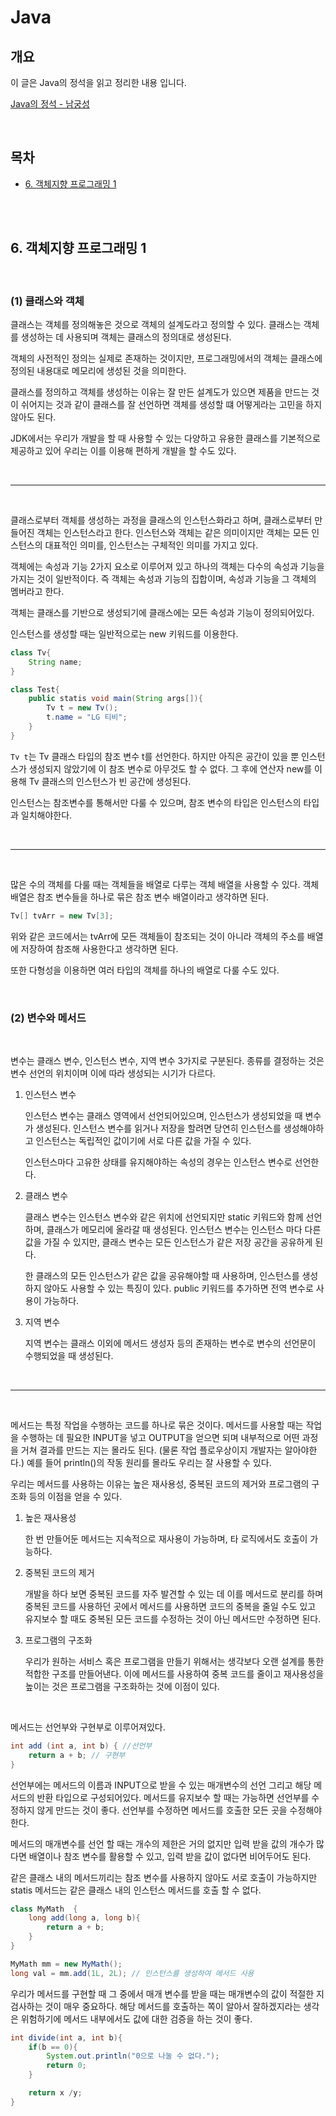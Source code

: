 # Java

## 개요

이 글은 Java의 정석을 읽고 정리한 내용 입니다.

[Java의 정석 - 남궁성](https://www.coupang.com/vp/products/57799011)

<br />

## 목차

- [6. 객체지향 프로그래밍 1](#6-객체지향-프로그래밍-1)

<br />
<br />

## 6. 객체지향 프로그래밍 1

<br />

### (1) 클래스와 객체

클래스는 객체를 정의해놓은 것으로 객체의 설계도라고 정의할 수 있다. 클래스는 객체를 생성하는 데 사용되며 객체는 클래스의 정의대로 생성된다.

객체의 사전적인 정의는 실제로 존재하는 것이지만, 프로그래밍에서의 객체는 클래스에 정의된 내용대로 메모리에 생성된 것을 의미한다.

클래스를 정의하고 객체를 생성하는 이유는 잘 만든 설계도가 있으면 제품을 만드는 것이 쉬어지는 것과 같이 클래스를 잘 선언하면 객체를 생성할 떄 어떻게라는 고민을 하지 않아도 된다.

JDK에서는 우리가 개발을 할 때 사용할 수 있는 다양하고 유용한 클래스를 기본적으로 제공하고 있어 우리는 이를 이용해 편하게 개발을 할 수도 있다.

<br />
<hr />
<br />

클래스로부터 객체를 생성하는 과정을 클래스의 인스턴스화라고 하며, 클래스로부터 만들어진 객체는 인스턴스라고 한다. 인스턴스와 객체는 같은 의미이지만 객체는 모든 인스턴스의 대표적인 의미를, 인스턴스는 구체적인 의미를 가지고 있다.

객체에는 속성과 기능 2가지 요소로 이루어져 있고 하나의 객체는 다수의 속성과 기능을 가지는 것이 일반적이다. 즉 객체는 속성과 기능의 집합이며, 속성과 기능을 그 객체의 멤버라고 한다.

객체는 클래스를 기반으로 생성되기에 클래스에는 모든 속성과 기능이 정의되어있다.

인스턴스를 생성할 때는 일반적으로는 new 키워드를 이용한다.

```Java
class Tv{
    String name;
}

class Test{
    public statis void main(String args[]){
        Tv t = new Tv();
        t.name = "LG 티비";
    }
}
```

`Tv t`는 Tv 클래스 타입의 참조 변수 t를 선언한다. 하지만 아직은 공간이 있을 뿐 인스턴스가 생성되지 않았기에 이 참조 변수로 아무것도 할 수 없다. 그 후에 연산자 new를 이용해 Tv 클래스의 인스턴스가 빈 공간에 생성된다.

인스턴스는 참조변수를 통해서만 다룰 수 있으며, 참조 변수의 타입은 인스턴스의 타입과 일치해야한다.

<br />
<hr />
<br />

많은 수의 객체를 다룰 때는 객체들을 배열로 다루는 객체 배열을 사용할 수 있다. 객체 배열은 참조 변수들을 하나로 묶은 참조 변수 배열이라고 생각하면 된다.

```Java
Tv[] tvArr = new Tv[3];
```

위와 같은 코드에서는 tvArr에 모든 객체들이 참조되는 것이 아니라 객체의 주소를 배열에 저장하여 참조해 사용한다고 생각하면 된다.

또한 다형성을 이용하면 여러 타입의 객체를 하나의 배열로 다룰 수도 있다.

<br />

### (2) 변수와 메서드

<br />

변수는 클래스 변수, 인스턴스 변수, 지역 변수 3가지로 구분된다. 종류를 결정하는 것은 변수 선언의 위치이며 이에 따라 생성되는 시기가 다르다.

1. 인스턴스 변수

   인스턴스 변수는 클래스 영역에서 선언되어있으며, 인스턴스가 생성되었을 때 변수가 생성된다. 인스턴스 변수를 읽거나 저장을 할려면 당연히 인스턴스를 생성해야하고 인스턴스는 독립적인 값이기에 서로 다른 값을 가질 수 있다.

   인스턴스마다 고유한 상태를 유지해야하는 속성의 경우는 인스턴스 변수로 선언한다.

2. 클래스 변수

   클래스 변수는 인스턴스 변수와 같은 위치에 선언되지만 static 키워드와 함께 선언하며, 클래스가 메모리에 올라갈 때 생성된다. 인스턴스 변수는 인스턴스 마다 다른 값을 가질 수 있지만, 클래스 변수는 모든 인스턴스가 같은 저장 공간을 공유하게 된다.

   한 클래스의 모든 인스턴스가 같은 값을 공유해야할 때 사용하며, 인스턴스를 생성하지 않아도 사용할 수 있는 특징이 있다. public 키워드를 추가하면 전역 변수로 사용이 가능하다.

3. 지역 변수

   지역 변수는 클래스 이외에 메서드 생성자 등의 존재하는 변수로 변수의 선언문이 수행되었을 때 생성된다.

<br />
<hr />
<br />

메서드는 특정 작업을 수행하는 코드를 하나로 묶은 것이다. 메서드를 사용할 때는 작업을 수행하는 데 필요한 INPUT을 넣고 OUTPUT을 얻으면 되며 내부적으로 어떤 과정을 거쳐 결과를 만드는 지는 몰라도 된다. (물론 작업 플로우상이지 개발자는 알아야한다.) 예를 들어 println()의 작동 원리를 몰라도 우리는 잘 사용할 수 있다.

우리는 메서드를 사용하는 이유는 높은 재사용성, 중복된 코드의 제거와 프로그램의 구조화 등의 이점을 얻을 수 있다.

1. 높은 재사용성

   한 번 만들어둔 메서드는 지속적으로 재사용이 가능하며, 타 로직에서도 호출이 가능하다.

2. 중복된 코드의 제거

   개발을 하다 보면 중복된 코드를 자주 발견할 수 있는 데 이를 메서드로 분리를 하며 중복된 코드를 사용하던 곳에서 메서드를 사용하면 코드의 중복을 줄일 수도 있고 유지보수 할 때도 중복된 모든 코드를 수정하는 것이 아닌 메서드만 수정하면 된다.

3. 프로그램의 구조화

   우리가 원하는 서비스 혹은 프로그램을 만들기 위해서는 생각보다 오랜 설계를 통한 적합한 구조를 만들어낸다. 이에 메서드를 사용하여 중복 코드를 줄이고 재사용성을 높이는 것은 프로그램을 구조화하는 것에 이점이 있다.

<br />

메서드는 선언부와 구현부로 이루어져있다.

```java
int add (int a, int b) { //선언부
    return a + b; // 구현부
}
```

선언부에는 메서드의 이름과 INPUT으로 받을 수 있는 매개변수의 선언 그리고 해당 메서드의 반환 타입으로 구성되어있다. 메서드를 유지보수 할 때는 가능하면 선언부를 수정하지 않게 만드는 것이 좋다. 선언부를 수정하면 메서드를 호출한 모든 곳을 수정해야한다.

메서드의 매개변수를 선언 할 때는 개수의 제한은 거의 없지만 입력 받을 값의 개수가 많다면 배열이나 참조 변수를 활용할 수 있고, 입력 받을 값이 없다면 비어두어도 된다.

같은 클래스 내의 메서드끼리는 참조 변수를 사용하지 않아도 서로 호출이 가능하지만 statis 메서드는 같은 클래스 내의 인스턴스 메서드를 호출 할 수 없다.

```java
class MyMath  {
    long add(long a, long b){
        return a + b;
    }
}

MyMath mm = new MyMath();
long val = mm.add(1L, 2L); // 인스턴스를 생성하여 메서드 사용
```

우리가 메서드를 구현할 때 그 중에서 매개 변수를 받을 때는 매개변수의 값이 적절한 지 검사하는 것이 매우 중요하다. 해당 메서드를 호출하는 쪽이 알아서 잘하겠지라는 생각은 위험하기에 메서드 내부에서도 값에 대한 검증을 하는 것이 좋다.

```java
int divide(int a, int b){
    if(b == 0){
        System.out.println("0으로 나눌 수 없다.");
        return 0;
    }

    return x /y;
}
```
